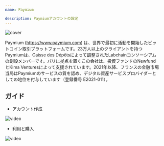 ```yaml
---
name: Paymium

description: Paymiumアカウントの設定
---
```


![cover](assets/cover.jpeg)

Paymium (https://www.paymium.com) は、世界で最初に活動を開始したビットコイン取引プラットフォームです。23万人以上のクライアントを持つPaymiumは、Caisse des Dépôtsによって調整されたLabchainコンソーシアムの創設メンバーです。パリに拠点を置くこの会社は、投資ファンドのNewfundとKima Venturesによって支援されています。2021年以降、フランスの金融市場当局はPaymiumのサービスの質を認め、デジタル資産サービスプロバイダーとしての地位を付与しています（登録番号 E2021-011）。

## ガイド

- アカウント作成

![video](https://youtu.be/fioQ7BvmFtI)

- 利用と購入

![video](https://youtu.be/JVizZzRmJf8)